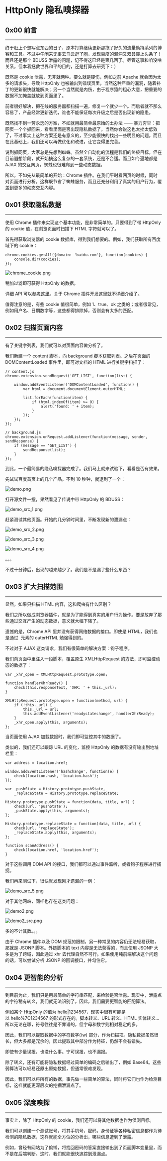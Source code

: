# HttpOnly 隐私嗅探器

0x00 前言
-------

* * *

终于赶上个想写点东西的日子，原本打算继续更新那拖了好久的流量劫持系列的博客和工具。不过中午闲来无事去乌云逛了圈，发现百度的漏洞又双叒叕上头条了！而且还是那个 BDUSS 泄露的问题，记不得这已经是第几回了。尽管这事和咱没啥关系，但本着拯救世界和平的目的，还是打算去研究下：）

既然是 cookie 泄露，无非就两种。要么就是硬伤，例如之前 Apache 就会因为太多的请求头，导致 HttpOnly 也被输出到错误页里，当然这种严重的漏洞，随着补丁的更新很快就能解决；另一个当然就是内伤，由于程序猿的粗心大意，把重要的数据不加掩盖就放到页面里了。

前者很好解决，把在线的服务器都扫描一遍，修复一个就少一个。而后者就不那么容易了，产品经常更新迭代，谁也不能保证每次升级之后是否出现新的隐患。

既然找不到一劳永逸的方案，不如就用最简单最原始的土办法 —— 暴力穷举：把网页一个个抓回来，看看里面是否出现隐私数据了。当然你会说这也太挫太低效了，不过事实上这种方案还是有意义的，至少能很快的找出一些明显的问题。而且在此基础上，我们还可以再做优化和改进，让它变得更完善。

说到抓网页，大家总是先想到蜘蛛。虽然全自动化的流程是我们的终极目标，但在目前遐想阶段，就开始搞这么复杂的一套系统，还是不合适。而且如今遍地都是 AJAX 的交互网页，蜘蛛也很难爬到一些动态数据。

所以，不如先从最简单的开始：Chrome 插件。在我们平时看网页的时候，同时对页面进行分析。这样既节省了蜘蛛服务，而且还充分利用了真实的用户行为，覆盖到更多的动态交互内容。

0x01 获取隐私数据
-----------

* * *

使用 Chrome 插件来实现这个基本功能，是非常简单的。只要得到了带 HttpOnly 的 cookie 值，在浏览页面时扫描下 HTML 字符就可以了。

首先得获取浏览器的 cookie 数据库，得到我们想要的。例如，我们获取所有百度域下的 cookie：

```
chrome.cookies.getAll({domain: 'baidu.com'}, function(cookies) {
    console.dir(cookies);
});

```

![chrome_cookie.png](http://drops.javaweb.org/uploads/images/80ef1e6441104e35e10f1d214fcbffdcbec42f41.jpg)

稍加过滤即可获得 HttpOnly 的数据。

详细 API 可以[参考这里](https://developer.chrome.com/extensions/cookies)。关于 Chrome 插件开发这里就不详细介绍了。

值得注意的是，有些 cookie 值很简单，例如 1、true、ok 之类的；或者很常见，例如用户名、日期数字等，这些都得排除掉，否则会有太多的匹配。

0x02 扫描页面内容
-----------

* * *

有了关键字列表，我们就可以对页面内容做分析了。

我们新建一个 content 脚本，向 background 脚本获取列表。之后在页面的 DOMContentLoaded 事件里，即可对文档的 HTML 进行关键字扫描了：

```
// content.js
chrome.extension.sendRequest('GET_LIST', function(list) {

    window.addEventListener('DOMContentLoaded', function() {
        var html = document.documentElement.outerHTML;

        list.forEach(function(item) {
            if (html.indexOf(item) >= 0) {
                alert('found: ' + item);
            }
        });
    });
});

// background.js
chrome.extension.onRequest.addListener(function(message, sender, sendResponse) {
    if (message == 'GET_LIST') {
        sendResponse(list);
    }
});

```

到此，一个最简易的隐私嗅探器完成了。我们马上就来试验下，看看是否有效果。

先试试百度首页上的几个产品。不到 10 秒钟，就逮到了一个：

![demo.png](http://drops.javaweb.org/uploads/images/530b6143bf2bb380c319eafe47021f810cf5d287.jpg)

打开源文件一搜，果然看见了传说中带 HttpOnly 的 BDUSS：

![demo_src_1.png](http://drops.javaweb.org/uploads/images/02cc99a024172e7566949157f7b8f7daf1153521.jpg)

赶紧测试其他页面。开始的几分钟时间里，不断发现新的泄漏点：

![demo_src_2.png](http://drops.javaweb.org/uploads/images/412bf4cba9a6eece1e79b29bf8aa138ce22b50d1.jpg)

![demo_src_3.png](http://drops.javaweb.org/uploads/images/fb922e528db9ab516ec9ac33013e0aff0ee820fb.jpg)

![demo_src_4.png](http://drops.javaweb.org/uploads/images/d3fbed2c81336c5847bddb691694d25fcd4572a5.jpg)

。。。

不过十分钟后，出现的越来越少了。我们是不是漏了些什么东西？

0x03 扩大扫描范围
-----------

* * *

显然，如果只扫描 HTML 内容，这和爬虫有什么区别？

我们之所以做成浏览器插件，就是为了能得到真实的用户行为操作。要是放弃了那些通过交互产生的动态数据，意义就大幅下降了。

遗憾的是，Chrome API 里并没有获得网络数据的接口。即使是 HTML，我们也是通过  元素的 outerHTML 勉强得到的。

不过对于 AJAX 这类请求，我们有很简单的解决方案：钩子程序。

我们向页面中里注入一段脚本，覆盖原生 XMLHttpRequest 的方法，即可监控动态的数据了：

```
var _xhr_open = XMLHttpRequest.prototype.open;

function handlerXhrReady() {
    check(this.responseText, 'XHR: ' + this._url);
}

XMLHttpRequest.prototype.open = function(method, url) {
    if (!this._url) {
        this._url = url;
        this.addEventListener('readystatechange', handlerXhrReady);
    }
    _xhr_open.apply(this, arguments);
};

```

当页面使用 AJAX 加载数据时，我们即可监控其中的数据了。

类似的，我们还可以跟踪 URL 的变化，监控 HttpOnly 的数据有没有输出到地址栏里：

```
var address = location.href;

window.addEventListener('hashchange', function(e) {
    check(location.hash, 'location.hash');
});

var _pushState = History.prototype.pushState,
    _replaceState = History.prototype.replaceState;

History.prototype.pushState = function(data, title, url) {
    check(url, 'pushState');
    _pushState.apply(this, arguments);
};

History.prototype.replaceState = function(data, title, url) {
    check(url, 'replaceState');
    _replaceState.apply(this, arguments);
};

function scanAddress() {
    check(location.href, 'location.href');
}

```

对于这些调用 DOM API 的接口，我们都可以通过事件监听，或者钩子程序进行捕捉。

我们再来测试下，很快就发现刚才遗漏的一例：

![demo_src_5.png](http://drops.javaweb.org/uploads/images/8580b57d68ae3bbb41794a4c37e2d4821a065a91.jpg)

对于其他网站，同样也存在这类问题：

![demo2.png](http://drops.javaweb.org/uploads/images/b4f59b14f9fde67fbdb7e3c00c63f050253612ff.jpg)

![demo2_src.png](http://drops.javaweb.org/uploads/images/e301f39e62bd701a537ecfd4c23b621ab726dbd2.jpg)

多的不计其数。。。

由于 Chrome 插件以及 DOM 规范的限制，另一种常见的内容仍无法轻易获取，那就是 JSONP 脚本。外链脚本的 text 内容是无法获得的，而且使用 JSONP 大多是为了跨域，因此通过 xhr 去代理自然不可行。如果使用纯前端解决这个问题的话，可以尝试分析 JSONP 的回调接口，并勾住它。

0x04 更智能的分析
-----------

* * *

到目前为止，我们只是用最简单的字符串匹配，来检验是否泄露。现实中，泄露点的字符稍有转义，我们就无法识别了。因此，我们需要更智能的匹配算法。

例如某个 HttpOnly 的值为 hello|1234567，现实中很有可能是以 hello%7C1234567 的形式存在的。脚本转义、URL 转义、HTML 实体转义...所以无论在哪，符号往往是不靠谱的，但字母和数字则相对稳定的多。

因此，我们可以提取数据中的字符数字(\w) 部分，作为扫描项。隐私数据虽然很长，但大多都是冗余的，因此提取其中部分作为特征，仍然不会有错失。

即使有少量误报，也没什么事。宁可误报，也不漏报。

除了转义，还有可能将隐私数据经过简单的编码之后输出了，例如 Base64。这些弱算法可以轻易还原出原始数据，但通常很难发现。

因此，我们可以将所有的数据，事先做一些简单的算法，同时将它们也作为检测目标，这样就能更深层次的挖掘泄漏点了。

0x05 深度嗅探
---------

* * *

事实上，除了 HttpOnly 的 cookie，我们还可以将其他数据也作为侦测目标。

我们可以创建一个测试账号，将其手机号，密码，身份证等各种私密信息都作为待检测的隐私数据，这样就能全方位的分析出，哪些信息遭到了泄露。

例如，曾经有网站为了偷懒，将找回密码的答案直接输出到了页面脚本变量里，而不是在后端判断。这时，我们就能很快追踪到泄漏点。
